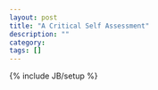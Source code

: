 ```yaml
---
layout: post
title: "A Critical Self Assessment"
description: ""
category: 
tags: []
---
```

{% include JB/setup %}
